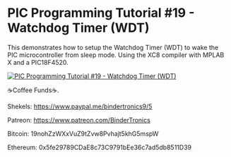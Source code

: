 # **PIC Programming Tutorial #19 - Watchdog Timer (WDT)**

This demonstrates how to setup the Watchdog Timer (WDT) to wake the PIC microcontroller from sleep mode. Using the XC8 compiler with MPLAB X and a PIC18F4520.

[![PIC Programming Tutorial #19 - Watchdog Timer (WDT)](https://img.youtube.com/vi/EdG2QtoUE9w/0.jpg)](https://www.youtube.com/watch?v=EdG2QtoUE9w "PIC Programming Tutorial #19 - Watchdog Timer (WDT)")

☕Coffee Funds☕.

Shekels: 
https://www.paypal.me/bindertronics9/5

Patreon:
https://www.patreon.com/BinderTronics

Bitcoin: 
19nohZzWXxVuZ9tZvw8Pvhajt5khG5mspW

Ethereum: 
0x5fe29789CDaE8c73C9791bEe36c7ad5db8511D39 



















